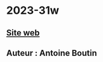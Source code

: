# 2023-31w

## [Site web](https://antoine-wordpress-maisonneuve.azurewebsites.net)

## Auteur : Antoine Boutin